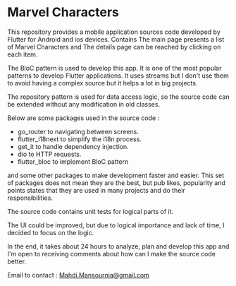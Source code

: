 # Marvel Characters
This repository provides a mobile application sources code developed by Flutter for Android and ios devices. Contains The main page presents a list of Marvel Characters and The details page can be reached by clicking on each item.

The BloC pattern is used to develop this app. It is one of the most popular patterns to develop Flutter applications. It uses streams but I don't use them to avoid having a complex source but it helps a lot in big projects.

The repository pattern is used for data access logic, so the source code can be extended without any modification in old classes.

Below are some packages used in the source code : 
  - go_router to navigating between screens.
  - flutter_i18next to simplify the i18n process.
  - get_it to handle dependency injection.
  - dio to HTTP requests.
  - flutter_bloc to implement BloC pattern

and some other packages to make development faster and easier. This set of packages does not mean they are the best, but pub likes, popularity and points 
states that they are used in many projects and do their responsibilities.

The source code contains unit tests for logical parts of it.

The UI could be improved, but due to logical importance and lack of time, I decided to focus on the logic.

In the end, it takes about 24 hours to analyze, plan and develop this app and I'm open to receiving comments about how can I make the source code better.


Email to contact : [Mahdi.Mansournia@gmail.com](mahdi.mansournia@gmail.com)
